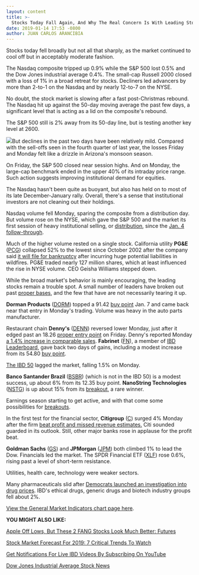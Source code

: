 ```yaml
---
layout: content
title: >-
  Stocks Today Fall Again, And Why The Real Concern Is With Leading Stocks
date: 2019-01-14 17:53 -0800
author: JUAN CARLOS ARANCIBIA
---
```






Stocks today fell broadly but not all that sharply, as the market continued to cool off but in acceptably moderate fashion.




The Nasdaq composite tripped up 0.9% while the S&P 500 lost 0.5% and the Dow Jones industrial average 0.4%. The small-cap Russell 2000 closed with a loss of 1% in a broad retreat for stocks. Decliners led advancers by more than 2-to-1 on the Nasdaq and by nearly 12-to-7 on the NYSE.


No doubt, the stock market is slowing after a fast post-Christmas rebound. The Nasdaq hit up against the 50-day moving average the past few days, a significant level that is acting as a lid on the composite's rebound.


The S&P 500 still is 2% away from its 50-day line, but is testing another key level at 2600.


![](https://www.investors.com/wp-content/uploads/2019/01/MP_1x0_011419-243x300.jpg)But declines in the past two days have been relatively mild. Compared with the sell-offs seen in the fourth quarter of last year, the losses Friday and Monday felt like a drizzle in Arizona's monsoon season.


On Friday, the S&P 500 closed near session highs. And on Monday, the large-cap benchmark ended in the upper 40% of its intraday price range. Such action suggests improving institutional demand for equities.


The Nasdaq hasn't been quite as buoyant, but also has held on to most of its late December-January rally. Overall, there's a sense that institutional investors are not cleaning out their holdings.


Nasdaq volume fell Monday, sparing the composite from a distribution day. But volume rose on the NYSE, which gave the S&P 500 and the market its first session of heavy institutional selling, or [distribution](https://www.investors.com/how-to-invest/investors-corner/how-do-you-spot-a-major-market-top-easy-look-for-heavy-distribution/), since the [Jan. 4 follow-through](https://www.investors.com/market-trend/the-big-picture/dow-stock-market-gains/).


Much of the higher volume rested on a single stock. California utility **PG&E** ([PCG](https://research.investors.com/quote.aspx?symbol=PCG)) collapsed 52% to the lowest since October 2002 after the company said [it will file for bankruptcy](https://www.investors.com/news/pge-files-for-bankruptcy-california-wildfires-pge-stock-dives/) after incurring huge potential liabilities in wildfires. PG&E traded nearly 127 million shares, which at least influenced the rise in NYSE volume. CEO Geisha Williams stepped down.


While the broad market's behavior is mainly encouraging, the leading stocks remain a trouble spot. A small number of leaders have broken out past [proper bases](https://www.investors.com/how-to-invest/investors-corner/how-to-trade-stocks-base-stock-charts/), and the few that have are not necessarily tearing it up.


 **Dorman Products** ([DORM](https://research.investors.com/quote.aspx?symbol=DORM)) topped a 91.42 [buy point](https://www.investors.com/how-to-invest/investors-corner/chart-reading-basics-how-a-buy-point-marks-a-time-of-opportunity/) Jan. 7 and came back near that entry in Monday's trading. Volume was heavy in the auto parts manufacturer.


Restaurant chain **Denny's** ([DENN](https://research.investors.com/quote.aspx?symbol=DENN)) reversed lower Monday, just after it edged past an 18.26 [proper entry point](https://www.investors.com/how-to-invest/investors-corner/chart-reading-basics-how-a-buy-point-marks-a-time-of-opportunity/) on Friday. Denny's reported Monday [a 1.4% increase in comparable sales](https://www.investors.com/news/wingstop-stock-dennys-del-taco-q4-early-results/). **Fabrinet** ([FN](https://research.investors.com/quote.aspx?symbol=FN)), a member of [IBD Leaderboard](https://leaderboard.investors.com//#/leaders/leadersnearabuypoint), gave back two days of gains, including a modest increase from its 54.80 [buy point](https://www.investors.com/how-to-invest/investors-corner/chart-reading-basics-how-a-buy-point-marks-a-time-of-opportunity/).


[The IBD 50](https://research.investors.com/stock-lists/ibd-50/) lagged the market, falling 1.5% on Monday.


**Banco Santander Brazil** ([BSBR](https://research.investors.com/quote.aspx?symbol=BSBR)) (which is not in the IBD 50) is a modest success, up about 6% from its 12.35 buy point. **NanoString Technologies** ([NSTG](https://research.investors.com/quote.aspx?symbol=NSTG)) is up about 15% from its [breakout](https://www.investors.com/how-to-invest/investors-corner/what-is-stock-breakout/), a rare winner.


Earnings season starting to get active, and with that come some possibilities for [breakouts](https://www.investors.com/how-to-invest/investors-corner/what-is-stock-breakout/).


In the first test for the financial sector, **Citigroup** ([C](https://research.investors.com/quote.aspx?symbol=C)) surged 4% Monday after the firm [beat profit and missed revenue estimates.](https://www.investors.com/news/citigroup-earnings-citigroup-stock-q4-2018-bank-stocks/) Citi sounded guarded in its outlook. Still, other major banks rose in applause for the profit beat.


**Goldman Sachs** ([GS](https://research.investors.com/quote.aspx?symbol=GS)) and **JPMorgan** ([JPM](https://research.investors.com/quote.aspx?symbol=JPM)) both climbed 1% to lead the Dow. Financials led the market. The SPDR Financial ETF ([XLF](https://research.investors.com/quote.aspx?symbol=XLF)) rose 0.6%, rising past a level of short-term resistance.


Utilities, health care, technology were weaker sectors.


Many pharmaceuticals slid after [Democrats launched an investigation into drug prices](https://www.investors.com/news/technology/pharmaceutical-companies-drug-prices/). IBD's ethical drugs, generic drugs and biotech industry groups fell about 2%.


[View the General Market Indicators chart page here](https://www.investors.com/wp-content/uploads/2019/01/IBD1401152524GMI.pdf).


**YOU MIGHT ALSO LIKE:**


[Apple Off Lows, But These 2 FANG Stocks Look Much Better: Futures](https://www.investors.com/market-trend/stock-market-today/dow-jones-futures-apple-stock-market-rally-amazon-stock-netflix-stock/)


[Stock Market Forecast For 2019: 7 Critical Trends To Watch](https://www.investors.com/news/stock-market-forecast-for-2019/)


[Get Notifications For Live IBD Videos By Subscribing On YouTube](https://www.youtube.com/investorsbusinessdaily)


[Dow Jones Industrial Average Stock News](http://www.investors.com/news/dow-jones-industrial-average-and-dow-stocks-news-and-analysis)




